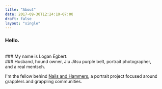 ```yaml
---
title: "About"
date: 2017-09-30T12:24:10-07:00
draft: false
layout: "single"
---
```


### Hello.

<br>
### My name is Logan Egbert. 

<br>
### Husband, hound owner, Jiu Jitsu purple belt, portrait photographer, and a real mentsch. 

<br>

I'm the fellow behind [Nails and Hammers](http://nailsandhammers.net), a portrait project focused around grapplers and grappling communities.
